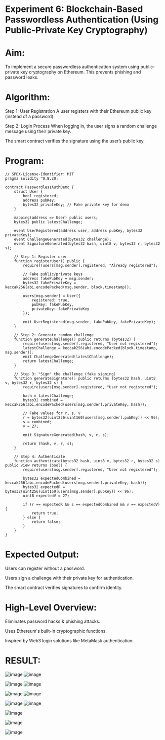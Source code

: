 # Experiment 6: Blockchain-Based Passwordless Authentication (Using Public-Private Key Cryptography)
# Aim:
To implement a secure passwordless authentication system using public-private key cryptography on Ethereum. This prevents phishing and password leaks.

# Algorithm:
Step 1: User Registration
A user registers with their Ethereum public key (instead of a password).


Step 2: Login Process
When logging in, the user signs a random challenge message using their private key.


The smart contract verifies the signature using the user’s public key.



# Program:
```
// SPDX-License-Identifier: MIT
pragma solidity ^0.8.20;

contract PasswordlessAuthDemo {
    struct User {
        bool registered;
        address pubKey;
        bytes32 privateKey; // Fake private key for demo
    }

    mapping(address => User) public users;
    bytes32 public latestChallenge;

    event UserRegistered(address user, address pubKey, bytes32 privateKey);
    event ChallengeGenerated(bytes32 challenge);
    event SignatureGenerated(bytes32 hash, uint8 v, bytes32 r, bytes32 s);

    // Step 1: Register user
    function registerUser() public {
        require(!users[msg.sender].registered, "Already registered");

        // Fake public/private keys
        address fakePubKey = msg.sender;
        bytes32 fakePrivateKey = keccak256(abi.encodePacked(msg.sender, block.timestamp));

        users[msg.sender] = User({
            registered: true,
            pubKey: fakePubKey,
            privateKey: fakePrivateKey
        });

        emit UserRegistered(msg.sender, fakePubKey, fakePrivateKey);
    }

    // Step 2: Generate random challenge
    function generateChallenge() public returns (bytes32) {
        require(users[msg.sender].registered, "User not registered");
        latestChallenge = keccak256(abi.encodePacked(block.timestamp, msg.sender));
        emit ChallengeGenerated(latestChallenge);
        return latestChallenge;
    }

    // Step 3: "Sign" the challenge (fake signing)
    function generateSignature() public returns (bytes32 hash, uint8 v, bytes32 r, bytes32 s) {
        require(users[msg.sender].registered, "User not registered");
        
        hash = latestChallenge;
        bytes32 combined = keccak256(abi.encodePacked(users[msg.sender].privateKey, hash));
        
        // Fake values for r, s, v
        r = bytes32(uint256(uint160(users[msg.sender].pubKey)) << 96);
        s = combined;
        v = 27;

        emit SignatureGenerated(hash, v, r, s);

        return (hash, v, r, s);
    }

    // Step 4: Authenticate
    function authenticate(bytes32 hash, uint8 v, bytes32 r, bytes32 s) public view returns (bool) {
        require(users[msg.sender].registered, "User not registered");

        bytes32 expectedCombined = keccak256(abi.encodePacked(users[msg.sender].privateKey, hash));
        bytes32 expectedR = bytes32(uint256(uint160(users[msg.sender].pubKey)) << 96);
        uint8 expectedV = 27;

        if (r == expectedR && s == expectedCombined && v == expectedV) {
            return true;
        } else {
            return false;
        }
    }
}
```

# Expected Output:
Users can register without a password.


Users sign a challenge with their private key for authentication.


The smart contract verifies signatures to confirm identity.



# High-Level Overview:
Eliminates password hacks & phishing attacks.


Uses Ethereum's built-in cryptographic functions.


Inspired by Web3 login solutions like MetaMask authentication.

# RESULT: 

![image](https://github.com/user-attachments/assets/9e26475a-1a74-49a8-bec0-389f2c9dba32)
![image](https://github.com/user-attachments/assets/3c1c7f94-2ef4-4311-95bc-d99bdad845c5)

![image](https://github.com/user-attachments/assets/b9fdbd73-c08b-448e-a179-ef6742fa26a9)
![image](https://github.com/user-attachments/assets/8633636b-f124-46b1-aa52-a9851e783616)

![image](https://github.com/user-attachments/assets/57a54669-c8b5-44a2-8fcd-e2602b64a843)
![image](https://github.com/user-attachments/assets/1d26faf7-ded8-44cd-8344-3cbc4a2c47dd)

![image](https://github.com/user-attachments/assets/7401e5ea-19ff-4695-abb8-fdf756a08d14)
![image](https://github.com/user-attachments/assets/4b49e592-6af7-45e1-b544-49e32b812178)

![image](https://github.com/user-attachments/assets/7cda7e7a-6475-4ff9-b3d6-5ac4badb133e)

![image](https://github.com/user-attachments/assets/ab14af59-5e7c-4852-8411-54c2742a6af0)

![image](https://github.com/user-attachments/assets/72b23add-4904-4da9-ad3a-33f2f543c572)
